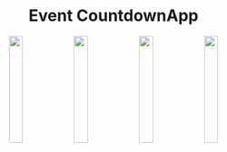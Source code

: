 <h1 align="center">Event CountdownApp</h1>

<p align="center">
  <img src="https://github.com/user-attachments/assets/3868e695-34a0-416b-bed7-5dec1614b6ba" width="22%" />
  <img src="https://github.com/user-attachments/assets/96d624c5-1ca8-4a02-8644-f2e45eadf1f6" width="22%" />
  <img src="https://github.com/user-attachments/assets/16276a08-06e6-46c4-bd9a-42c11bab21e2" width="22%" />
  <img src="https://github.com/user-attachments/assets/aebf3f51-be55-4f17-bd9a-0e57383894c0" width="22%" />
</p>
